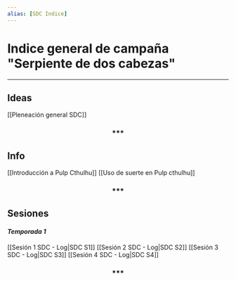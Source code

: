 ```yaml
---
alias: [SDC Indice]
---
```


# Indice general de campaña "Serpiente de dos cabezas"
---

## Ideas

[[Pleneación general SDC]]

<div align='center'>
<h3> *** </h3>
</div>

## Info

[[Introducción a Pulp Cthulhu]]
[[Uso de suerte en Pulp cthulhu]]

<div align='center'>
<h3> *** </h3>
</div>

## Sesiones

#### _Temporada 1_
[[Sesión 1 SDC - Log|SDC S1]]
[[Sesión 2 SDC - Log|SDC S2]]
[[Sesión 3 SDC - Log|SDC S3]]
[[Sesión 4 SDC - Log|SDC S4]]

<div align='center'>
<h3> *** </h3>
</div>